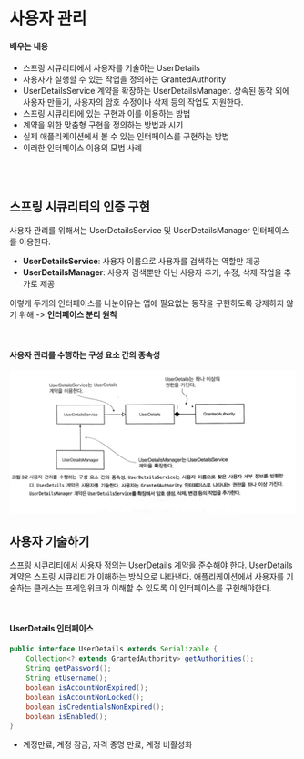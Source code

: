 # 사용자 관리

#### 배우는 내용

- 스프링 시큐리티에서 사용자를 기술하는 UserDetails
- 사용자가 실행할 수 있는 작업을 정의하는 GrantedAuthority
- UserDetailsService 계약을 확장하는 UserDetailsManager. 상속된 동작 외에 사용자 만들기, 사용자의 암호 수정이나 삭제 등의 작업도 지원한다.
- 스프링 시큐리티에 있는 구현과 이를 이용하는 방법
- 계약을 위한 맞춤형 구현을 정의하는 방법과 시기
- 실제 애플리케이션에서 볼 수 있는 인터페이스를 구현하는 방법
- 이러한 인터페이스 이용의 모범 사례

<br/>

<br/>

## 스프링 시큐리티의 인증 구현

사용자 관리를 위해서는 UserDetailsService 및 UserDetailsManager 인터페이스를 이용한다.

- **UserDetailsService**: 사용자 이름으로 사용자를 검색하는 역할만 제공
- **UserDetailsManager**: 사용자 검색뿐만 아닌 사용자 추가, 수정, 삭제 작업을 추가로 제공

이렇게 두개의 인터페이스를 나눈이유는 앱에 필요없는 동작을 구현하도록 강제하지 않기 위해 -> **인터페이스 분리 원칙**

<br/>

#### 사용자 관리를 수행하는 구성 요소 간의 종속성

![userdetails](assets/userdetails-4995771.jpg)<br/>

## 사용자 기술하기

스프링 시큐리티에서 사용자 정의는 UserDetails 계약을 준수해야 한다. UserDetails 계약은 스프링 시큐리티가 이해하는 방식으로 나타낸다. 애플리케이션에서 사용자를 기술하는 클래스는 프레임워크가 이해할 수 있도록 이 인터페이스를 구현해야한다.

<br/>

#### UserDetails 인터페이스

```java
public interface UserDetails extends Serializable {
	Collection<? extends GrantedAuthority> getAuthorities();
	String getPassword(); 
	String etUsername();
	boolean isAccountNonExpired();
	boolean isAccountNonLocked();
	boolean isCredentialsNonExpired();
	boolean isEnabled();
}
```

- 계정만료, 계정 잠금, 자격 증명 만료, 계정 비활성화